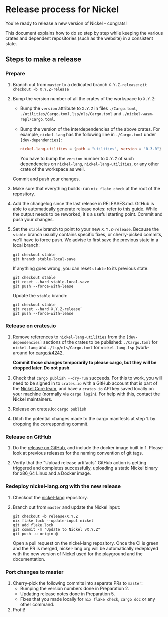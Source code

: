 # Release process for Nickel

You're ready to release a new version of Nickel - congrats!

This document explains how to do so step by step while keeping the various
crates and dependent repositories (such as the website) in a consistent state.

## Steps to make a release

### Prepare

1. Branch out from `master` to a dedicated branch `X.Y.Z-release`:
   `git checkout -b X.Y.Z-release`
2. Bump the version number of all the crates of the workspace to `X.Y.Z`:
   - Bump the `version` attribute to `X.Y.Z` in files `./Cargo.toml`,
     `./utilities/Cargo.toml`, `lsp/nls/Cargo.toml` and
     `./nickel-wasm-repl/Cargo.toml`.
   - Bump the version of the interdependencies of the above crates. For example,
     `nickel-lang` has the following line in `./Cargo.toml` under
     `[dev-dependencies]`:

     ```toml
     nickel-lang-utilities = {path = "utilities", version = "0.3.0"}
     ```

     You have to bump the `version` number to `X.Y.Z` of such dependencies on
     `nickel-lang`, `nickel-lang-utilities`, or any other crate of the
     workspace as well.

   Commit and push your changes.
3. Make sure that everything builds: run `nix flake check` at the root of the
   repository.
4. Add the changelog since the last release in RELEASES.md. GitHub is able to
   automatically generate release notes: refer to [this
   guide](https://docs.github.com/en/repositories/releasing-projects-on-github/automatically-generated-release-notes).
   While the output needs to be reworked, it's a useful starting point. Commit
   and push your changes.
5. Set the `stable` branch to point to your new `X.Y.Z-release`. Because the
   `stable` branch usually contains specific fixes, or cherry-picked commits,
   we'll have to force push. We advise to first save the previous state in a
   local branch:

   ```console
   git checkout stable
   git branch stable-local-save
   ```

   If anything goes wrong, you can reset `stable` to its previous state:

   ```console
   git checkout stable
   git reset --hard stable-local-save
   git push --force-with-lease
   ```

   Update the `stable` branch:

   ```console
   git checkout stable
   git reset --hard X.Y.Z-release`
   git push --force-with-lease
   ```

### Release on crates.io

1. Remove references to `nickel-lang-utilities` from the `[dev-dependencies]`
   sections of the crates to be published: `./Cargo.toml` for `nickel-lang`
   and `./lsp/nls/Cargo.toml` for `nickel-lang-lsp` (work-around for
   [cargo:#4242](https://github.com/rust-lang/cargo/issues/4242).

   **Commit those changes temporarily to please cargo, but they will be
   dropped later. Do not push**.
2. Check that `cargo publish --dry-run` succeeds. For this to work, you will
   need to be signed in to `crates.io` with a GitHub account that is part of
   the [Nickel Core team](https://github.com/orgs/nickel-lang/teams/core),
   and have a `crates.io` API key saved locally on your machine (normally
   via `cargo login`). For help with this, contact the Nickel maintainers.
3. Release on crates.io: `cargo publish`
4. Ditch the potential changes made to the cargo manifests at step 1. by
   dropping the corresponding commit.

### Release on GitHub

1. Do the [release on
   GitHub](https://docs.github.com/en/repositories/releasing-projects-on-github/managing-releases-in-a-repository),
   and include the docker image built in 1. Please look at previous releases
   for the naming convention of git tags.

2. Verify that the "Upload release artifacts" GitHub action is getting triggered
   and completes successfully, uploading a static Nickel binary for x86_64 Linux
   and a Docker image.

### Redeploy nickel-lang.org with the new release

1. Checkout the [nickel-lang](https://github.com/tweag/nickel-lang.org/)
   repository.
2. Branch out from `master` and update the Nickel input:

   ```console
   git checkout -b release/X.Y.Z
   nix flake lock --update-input nickel
   git add flake.lock
   git commit -m "Update to Nickel vX.Y.Z"
   git push -u origin @
   ```

   Open a pull request on the nickel-lang repository. Once the CI is green and
   the PR is merged, nickel-lang.org will be automatically redeployed with the
   new version of Nickel used for the playground and the documentation.

### Port changes to master

1. Cherry-pick the following commits into separate PRs to `master`:
     - Bumping the version numbers done in Preparation 2.
     - Updating release notes done in Preparation 5.
     - Fixes that you made locally for `nix flake check`, `cargo
       doc` or any other command.
2. Profit!
